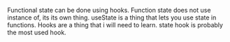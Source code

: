 Functional state can be done using hooks.
Function state does not use instance of, its its own thing.
useState is a thing that lets you use state in functions.
Hooks are a thing that i will need to learn. state hook is probably the most used hook.

